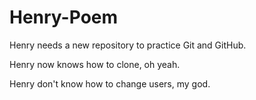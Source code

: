 # Henry-Poem
Henry needs a new repository to practice Git and GitHub.

Henry now knows how to clone, oh yeah.

Henry don't know how to change users, my god.